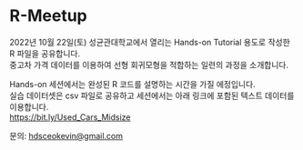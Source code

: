 # R-Meetup

2022년 10월 22일(토) 성균관대학교에서 열리는 Hands-on Tutorial 용도로 작성한 R 파일을 공유합니다.<br>
중고차 가격 데이터를 이용하여 선형 회귀모형을 적합하는 일련의 과정을 소개합니다.<br>

Hands-on 세션에서는 완성된 R 코드를 설명하는 시간을 가질 에정입니다.<br>
실습 데이터셋은 csv 파일로 공유하고 세션에서는 아래 링크에 포함된 텍스트 데이터를 이용합니다.<br>
https://bit.ly/Used_Cars_Midsize


문의: hdsceokevin@gmail.com

